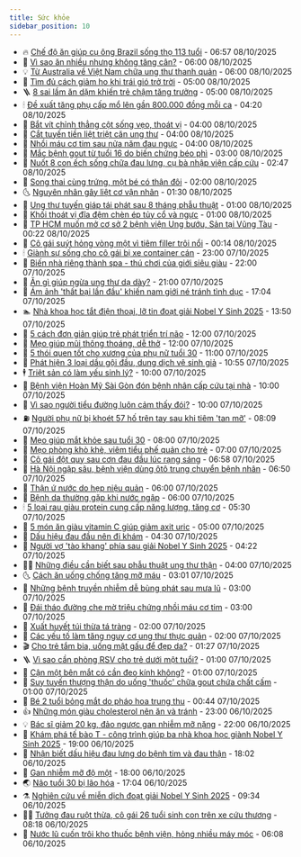 ```yaml
---
title: Sức khỏe
sidebar_position: 10
---
```


<!-- vnexpress-suc-khoe:START -->
- 🔥 [Chế độ ăn giúp cụ ông Brazil sống thọ 113 tuổi](https://vnexpress.net/che-do-an-giup-cu-ong-brazil-song-tho-113-tuoi-4948618.html) - 06:57 08/10/2025
- 🥰 [Vì sao ăn nhiều nhưng không tăng cân?](https://vnexpress.net/vi-sao-an-nhieu-nhung-khong-tang-can-4948736.html) - 06:00 08/10/2025
- 💡 [Từ Australia về Việt Nam chữa ung thư thanh quản](https://vnexpress.net/tu-australia-ve-viet-nam-chua-ung-thu-thanh-quan-4948587.html) - 06:00 08/10/2025
- 🤗 [Tìm đủ cách giảm ho khi trái gió trở trời](https://vnexpress.net/tim-du-cach-giam-ho-khi-trai-gio-tro-troi-4948673.html) - 05:00 08/10/2025
- 🪜 [8 sai lầm ăn dặm khiến trẻ chậm tăng trưởng](https://vnexpress.net/8-sai-lam-an-dam-khien-tre-cham-tang-truong-4948633.html) - 05:00 08/10/2025
- 🕯 [Đề xuất tăng phụ cấp mổ lên gần 800.000 đồng mỗi ca](https://vnexpress.net/de-xuat-tang-phu-cap-mo-len-gan-800-000-dong-moi-ca-4948649.html) - 04:20 08/10/2025
- 🤭 [Bắt vít chỉnh thẳng cột sống vẹo, thoát vị](https://vnexpress.net/bat-vit-chinh-thang-cot-song-veo-thoat-vi-4948662.html) - 04:00 08/10/2025
- 👀 [Cắt tuyến tiền liệt triệt căn ung thư](https://vnexpress.net/cat-tuyen-tien-liet-triet-can-ung-thu-4948638.html) - 04:00 08/10/2025
- 🌋 [Nhồi máu cơ tim sau nửa năm đau ngực](https://vnexpress.net/nhoi-mau-co-tim-sau-nua-nam-dau-nguc-4948579.html) - 04:00 08/10/2025
- 🫶 [Mắc bệnh gout từ tuổi 16 do biến chứng béo phì](https://vnexpress.net/mac-benh-gout-tu-tuoi-16-do-bien-chung-beo-phi-4948398.html) - 03:00 08/10/2025
- 🦆 [Nuốt 8 con ếch sống chữa đau lưng, cụ bà nhập viện cấp cứu](https://vnexpress.net/nuot-8-con-ech-song-chua-dau-lung-cu-ba-nhap-vien-cap-cuu-4947935.html) - 02:47 08/10/2025
- 🚀 [Song thai cùng trứng, một bé có thận đôi](https://vnexpress.net/song-thai-cung-trung-mot-be-co-than-doi-4947751.html) - 02:00 08/10/2025
- 🌜 [Nguyên nhân gây liệt cơ vận nhãn](https://vnexpress.net/nguyen-nhan-gay-liet-co-van-nhan-4948528.html) - 01:30 08/10/2025
- 🧰 [Ung thư tuyến giáp tái phát sau 8 tháng phẫu thuật](https://vnexpress.net/ung-thu-tuyen-giap-tai-phat-sau-8-thang-phau-thuat-4948554.html) - 01:00 08/10/2025
- 💫 [Khối thoát vị đĩa đệm chèn ép tủy cổ và ngực](https://vnexpress.net/khoi-thoat-vi-dia-dem-chen-ep-tuy-co-va-nguc-4948553.html) - 01:00 08/10/2025
- 🌝 [TP HCM muốn mở cơ sở 2 bệnh viện Ung bướu, Sản tại Vũng Tàu](https://vnexpress.net/tp-hcm-muon-mo-co-so-2-benh-vien-ung-buou-san-tai-vung-tau-4948548.html) - 00:22 08/10/2025
- 🗽 [Cô gái suýt hỏng vòng một vì tiêm filler trôi nổi](https://vnexpress.net/co-gai-suyt-hong-vong-mot-vi-tiem-filler-troi-noi-4948492.html) - 00:14 08/10/2025
- 🕯 [Giành sự sống cho cô gái bị xe container cán](https://vnexpress.net/gianh-su-song-cho-co-gai-bi-xe-container-can-4948213.html) - 23:00 07/10/2025
- 🦅 [Biến nhà riêng thành spa - thú chơi của giới siêu giàu](https://vnexpress.net/bien-nha-rieng-thanh-spa-thu-choi-cua-gioi-sieu-giau-4948287.html) - 22:00 07/10/2025
- 🦆 [Ăn gì giúp ngừa ung thư dạ dày?](https://vnexpress.net/an-gi-giup-ngua-ung-thu-da-day-4948440.html) - 21:00 07/10/2025
- 🎊 [Ám ảnh &#39;thất bại lần đầu&#39; khiến nam giới né tránh tình dục](https://vnexpress.net/am-anh-that-bai-lan-dau-khien-nam-gioi-ne-tranh-tinh-duc-4947551.html) - 17:04 07/10/2025
- 🏊 [Nhà khoa học tắt điện thoại, lỡ tin đoạt giải Nobel Y Sinh 2025](https://vnexpress.net/nha-khoa-hoc-tat-dien-thoai-lo-tin-doat-giai-nobel-y-sinh-2025-4948498.html) - 13:50 07/10/2025
- 📝 [5 cách đơn giản giúp trẻ phát triển trí não](https://vnexpress.net/5-cach-don-gian-giup-tre-phat-trien-tri-nao-4948354.html) - 12:00 07/10/2025
- 💯 [Mẹo giúp mũi thông thoáng, dễ thở](https://vnexpress.net/meo-giup-mui-thong-thoang-de-tho-4948284.html) - 12:00 07/10/2025
- 🌊 [5 thói quen tốt cho xương của phụ nữ tuổi 30](https://vnexpress.net/5-thoi-quen-tot-cho-xuong-cua-phu-nu-tuoi-30-4948218.html) - 11:00 07/10/2025
- 🚀 [Phát hiện 3 loại dầu gội đầu, dung dịch vệ sinh giả](https://vnexpress.net/phat-hien-3-loai-dau-goi-dau-dung-dich-ve-sinh-gia-4948315.html) - 10:55 07/10/2025
- 🕴 [Triệt sản có làm yếu sinh lý?](https://vnexpress.net/triet-san-co-lam-yeu-sinh-ly-4948085.html) - 10:00 07/10/2025
- 🗽 [Bệnh viện Hoàn Mỹ Sài Gòn đón bệnh nhân cấp cứu tại nhà](https://vnexpress.net/benh-vien-hoan-my-sai-gon-don-benh-nhan-cap-cuu-tai-nha-4948421.html) - 10:00 07/10/2025
- 🎡 [Vì sao người tiểu đường luôn cảm thấy đói?](https://vnexpress.net/vi-sao-nguoi-tieu-duong-luon-cam-thay-doi-4948219.html) - 10:00 07/10/2025
- ⛽️ [Người phụ nữ bị khoét 57 hố trên tay sau khi tiêm &#39;tan mỡ&#39;](https://vnexpress.net/nguoi-phu-nu-bi-khoet-57-ho-tren-tay-sau-khi-tiem-tan-mo-4948206.html) - 08:09 07/10/2025
- 🦆 [Mẹo giúp mắt khỏe sau tuổi 30](https://vnexpress.net/meo-giup-mat-khoe-sau-tuoi-30-4948143.html) - 08:00 07/10/2025
- 🤩 [Mẹo phòng khò khè, viêm tiểu phế quản cho trẻ](https://vnexpress.net/meo-phong-kho-khe-viem-tieu-phe-quan-cho-tre-4948274.html) - 07:00 07/10/2025
- 🦒 [Cô gái đột quỵ sau cơn đau đầu lúc rạng sáng](https://vnexpress.net/co-gai-dot-quy-sau-con-dau-dau-luc-rang-sang-4948242.html) - 06:58 07/10/2025
- 💫 [Hà Nội ngập sâu, bệnh viện dùng ôtô trung chuyển bệnh nhân](https://vnexpress.net/ha-noi-ngap-sau-benh-vien-dung-oto-trung-chuyen-benh-nhan-4948202.html) - 06:50 07/10/2025
- 🐘 [Thận ứ nước do hẹp niệu quản](https://vnexpress.net/than-u-nuoc-do-hep-nieu-quan-4948253.html) - 06:00 07/10/2025
- 🚀 [Bệnh da thường gặp khi nước ngập](https://vnexpress.net/benh-da-thuong-gap-khi-nuoc-ngap-4948163.html) - 06:00 07/10/2025
- 🕯 [5 loại rau giàu protein cung cấp năng lượng, tăng cơ](https://vnexpress.net/5-loai-rau-giau-protein-cung-cap-nang-luong-tang-co-4948171.html) - 05:30 07/10/2025
- 🦏 [5 món ăn giàu vitamin C giúp giảm axit uric](https://vnexpress.net/5-mon-an-giau-vitamin-c-giup-giam-axit-uric-4948199.html) - 05:00 07/10/2025
- 🦄 [Dấu hiệu đau đầu nên đi khám](https://vnexpress.net/dau-hieu-dau-dau-nen-di-kham-4948176.html) - 04:30 07/10/2025
- 🦒 [Người vợ &#39;tào khang&#39; phía sau giải Nobel Y Sinh 2025](https://vnexpress.net/nguoi-vo-tao-khang-phia-sau-giai-nobel-y-sinh-2025-4948141.html) - 04:22 07/10/2025
- 👨‍🏫 [Những điều cần biết sau phẫu thuật ung thư thận](https://vnexpress.net/nhung-dieu-can-biet-sau-phau-thuat-ung-thu-than-4946356.html) - 04:00 07/10/2025
- 🌜 [Cách ăn uống chống tăng mỡ máu](https://vnexpress.net/cach-an-uong-chong-tang-mo-mau-4947770.html) - 03:01 07/10/2025
- 🚀 [Những bệnh truyền nhiễm dễ bùng phát sau mưa lũ](https://vnexpress.net/nhung-benh-truyen-nhiem-de-bung-phat-sau-mua-lu-4948109.html) - 03:00 07/10/2025
- 💃 [Đái tháo đường che mờ triệu chứng nhồi máu cơ tim](https://vnexpress.net/dai-thao-duong-che-mo-trieu-chung-nhoi-mau-co-tim-4948104.html) - 03:00 07/10/2025
- 💯 [Xuất huyết túi thừa tá tràng](https://vnexpress.net/xuat-huyet-tui-thua-ta-trang-4948106.html) - 02:00 07/10/2025
- 🤔 [Các yếu tố làm tăng nguy cơ ung thư thực quản](https://vnexpress.net/cac-yeu-to-lam-tang-nguy-co-ung-thu-thuc-quan-4948098.html) - 02:00 07/10/2025
- 🎬 [Cho trẻ tắm bia, uống mật gấu để đẹp da?](https://vnexpress.net/cho-tre-tam-bia-uong-mat-gau-de-dep-da-4947627.html) - 01:27 07/10/2025
- 🪜 [Vì sao cần phòng RSV cho trẻ dưới một tuổi?](https://vnexpress.net/vi-sao-can-phong-rsv-cho-tre-duoi-mot-tuoi-4948003.html) - 01:00 07/10/2025
- 🦣 [Cận một bên mắt có cần đeo kính không?](https://vnexpress.net/can-mot-ben-mat-co-can-deo-kinh-khong-4947983.html) - 01:00 07/10/2025
- 🧐 [Suy tuyến thượng thận do uống &#39;thuốc&#39; chữa gout chứa chất cấm](https://vnexpress.net/suy-tuyen-thuong-than-do-uong-thuoc-chua-gout-chua-chat-cam-4947940.html) - 01:00 07/10/2025
- 🤡 [Bé 2 tuổi bỏng mắt do pháo hoa trung thu](https://vnexpress.net/be-2-tuoi-bong-mat-do-phao-hoa-trung-thu-4948078.html) - 00:44 07/10/2025
- 👍 [Những món giàu cholesterol nên ăn và tránh](https://vnexpress.net/nhung-mon-giau-cholesterol-nen-an-va-tranh-4947783.html) - 23:00 06/10/2025
- 💡 [Bác sĩ giảm 20 kg, đảo ngược gan nhiễm mỡ nặng](https://vnexpress.net/bac-si-giam-20-kg-dao-nguoc-gan-nhiem-mo-nang-4947781.html) - 22:00 06/10/2025
- 💯 [Khám phá tế bào T - công trình giúp ba nhà khoa học giành Nobel Y Sinh 2025](https://vnexpress.net/kham-pha-te-bao-t-ve-si-an-ninh-cua-he-mien-dich-4948006.html) - 19:00 06/10/2025
- 🧠 [Nhận biết dấu hiệu đau lưng do bệnh tim và đau thận](https://vnexpress.net/nhan-biet-dau-hieu-dau-lung-do-benh-tim-va-dau-than-4947338.html) - 18:02 06/10/2025
- 🎡 [Gan nhiễm mỡ độ một](https://vnexpress.net/suc-khoe/cam-nang/gan-nhiem-mo-do-mot-374) - 18:00 06/10/2025
- 🌏 [Não tuổi 30 bị lão hóa](https://vnexpress.net/nao-tuoi-30-bi-lao-hoa-4946689.html) - 17:04 06/10/2025
- ⚗️ [Nghiên cứu về miễn dịch đoạt giải Nobel Y Sinh 2025](https://vnexpress.net/nghien-cuu-ve-mien-dich-doat-giai-nobel-y-sinh-2025-4947764.html) - 09:34 06/10/2025
- 👨‍🏫 [Tưởng đau ruột thừa, cô gái 26 tuổi sinh con trên xe cứu thương](https://vnexpress.net/tuong-dau-ruot-thua-co-gai-26-tuoi-sinh-con-tren-xe-cuu-thuong-4947702.html) - 08:18 06/10/2025
- 🤖 [Nước lũ cuốn trôi kho thuốc bệnh viện, hỏng nhiều máy móc](https://vnexpress.net/nuoc-lu-cuon-troi-kho-thuoc-benh-vien-hong-nhieu-may-moc-4947794.html) - 06:08 06/10/2025<!-- vnexpress-suc-khoe:END -->

